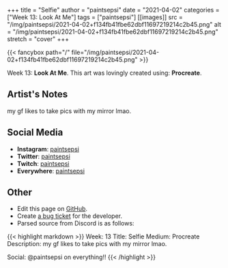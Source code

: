 +++
title =       "Selfie"
author =      "paintsepsi"
date =        "2021-04-02"
categories =  ["Week 13: Look At Me"]
tags =        ["paintsepsi"]
[[images]]
                      src = "/img/paintsepsi/2021-04-02+f134fb41fbe62dbf11697219214c2b45.png"
                      alt = "/img/paintsepsi/2021-04-02+f134fb41fbe62dbf11697219214c2b45.png"
                      stretch = "cover"
+++


{{< fancybox path="/" file="/img/paintsepsi/2021-04-02+f134fb41fbe62dbf11697219214c2b45.png" >}}


Week 13: **Look At Me**. This art was lovingly created using: **Procreate**.

## Artist's Notes

my gf likes to take pics with my mirror lmao.

## Social Media

- **Instagram**: [paintsepsi]()
- **Twitter**: [paintsepsi]()
- **Twitch**: [paintsepsi]()
- **Everywhere**: [paintsepsi]()


## Other

- Edit this page on [GitHub](https://github.com/teaminkling/web-refresh/edit/main/blog/content/blog/paintsepsi-week-13-3864.md).
- Create [a bug ticket](https://github.com/teaminkling/web-refresh/issues/new?assignees=&labels=bug&template=problem-report.md&title=) for the developer.
- Parsed source from Discord is as follows:

{{< highlight markdown >}}
Week: 13
Title: Selfie
Medium: Procreate
Description: my gf likes to take pics with my mirror lmao.

Social: @paintsepsi on everything!!
{{< /highlight >}}